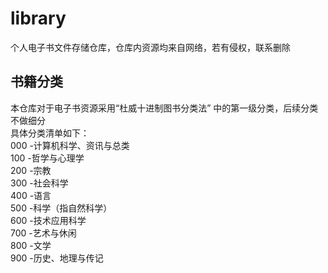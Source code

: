 # library

个人电子书文件存储仓库，仓库内资源均来自网络，若有侵权，联系删除

## 书籍分类

本仓库对于电子书资源采用“杜威十进制图书分类法” 中的第一级分类，后续分类不做细分  
具体分类清单如下：  
000 -计算机科学、资讯与总类  
100 -哲学与心理学  
200 -宗教  
300 -社会科学  
400 -语言  
500 -科学（指自然科学）  
600 -技术应用科学  
700 -艺术与休闲  
800 -文学  
900 -历史、地理与传记  
